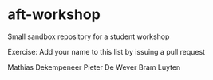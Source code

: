 # aft-workshop
Small sandbox repository for a student workshop

Exercise: Add your name to this list by issuing a pull request

Mathias Dekempeneer
Pieter De Wever
Bram Luyten
